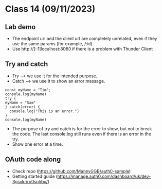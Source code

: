 # Class 14 (09/11/2023)

## Lab demo

- The endpoint url and the client url are completely unrelated, even if they use the same params (for example, /:id)
- Use http://[::1]localhost:8080 if there is a problem with Thunder Client

## Try and catch

- Try --> we use it for the intended purpose.
- Catch --> we use it to show an error message.

```
const myName = "Tim";
console.log(myName)
try {
myName = "Sam"
} catch(error) {
  console.log("This is an error.")
}
console.log(myName)
```

- The purpose of try and catch is for the error to show, but not to break the code. The last console.log still runs even if there is an error in the try.
- Show one error at a time.

## OAuth code along

- Check repo (https://github.com/MannyGGB/auth0-sample)
- Getting started guide (https://manage.auth0.com/dashboard/uk/dev-3gsxkriro0sphbx/)
